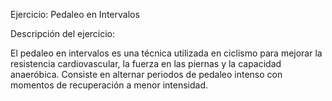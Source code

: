 Ejercicio: Pedaleo en Intervalos


Descripción del ejercicio: 

El pedaleo en intervalos es una técnica utilizada en ciclismo para mejorar la resistencia cardiovascular, la fuerza en las piernas y la capacidad anaeróbica. 
Consiste en alternar periodos de pedaleo intenso con momentos de recuperación a menor intensidad.


